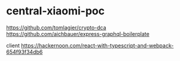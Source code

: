# central-xiaomi-poc
https://github.com/tomlagier/crypto-dca
https://github.com/aichbauer/express-graphql-boilerplate

client
https://hackernoon.com/react-with-typescript-and-webpack-654f93f34db6
